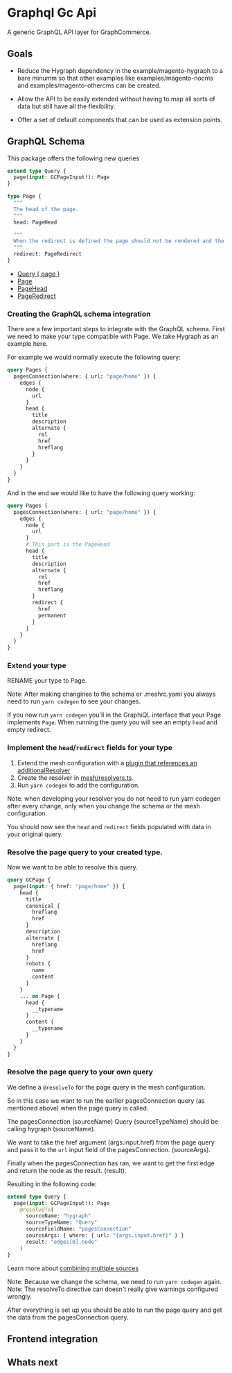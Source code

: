 # Graphql Gc Api

A generic GraphQL API layer for GraphCommerce.

## Goals

- Reduce the Hygraph dependency in the example/magento-hygraph to a bare minumm
  so that other examples like examples/magento-nocms and
  examples/magento-othercms can be created.

- Allow the API to be easily extended without having to map all sorts of data
  but still have all the flexibility.

- Offer a set of default components that can be used as extension points.

## GraphQL Schema

This package offers the following new queries

```graphql
extend type Query {
  page(input: GCPageInput!): Page
}

type Page {
  """
  The head of the page.
  """
  head: PageHead

  """
  When the redirect is defined the page should not be rendered and the user should be redirected to the specified URL.
  """
  redirect: PageRedirect
}
```

- [Query { page }](./schema/Query_page.graphqls)
- [Page](./schema/Page.graphqls)
- [PageHead](./schema/PageHead.graphqls)
- [PageRedirect](./schema/GCPageRedirect.graphqls)

### Creating the GraphQL schema integration

There are a few important steps to integrate with the GraphQL schema. First we
need to make your type compatible with Page. We take Hygraph as an example here.

For example we would normally execute the following query:

```graphql
query Pages {
  pagesConnection(where: { url: "page/home" }) {
    edges {
      node {
        url
      }
      head {
        title
        description
        alternate {
          rel
          href
          hreflang
        }
      }
    }
  }
}
```

And in the end we would like to have the following query working:

```graphql
query Pages {
  pagesConnection(where: { url: "page/home" }) {
    edges {
      node {
        url
      }
      # This part is the PageHead
      head {
        title
        description
        alternate {
          rel
          href
          hreflang
        }
        redirect {
          href
          permanent
        }
      }
    }
  }
}
```

### Extend your type

RENAME your type to Page.

Note: After making changines to the schema or .meshrc.yaml you always need to
run `yarn codegen` to see your changes.

If you now run `yarn codegen` you'll in the GraphiQL interface that your Page
implements `Page`. When running the query you will see an empty `head` and empty
redirect.

### Implement the `head`/`redirect` fields for your type

1. Extend the mesh configuration with a
   [plugin that references an additionalResolver](../hygraph-ui/plugins/meshConfigHygraph.ts)
2. Create the resolver in [mesh/resolvers.ts](../hygraph-ui/mesh/resolvers.ts).
3. Run `yarn codegen` to add the configuration.

Note: when developing your resolver you do not need to run yarn codegen after
every change, only when you change the schema or the mesh configuration.

You should now see the `head` and `redirect` fields populated with data in your
original query.

### Resolve the page query to your created type.

Now we want to be able to resolve this query.

```graphql
query GCPage {
  page(input: { href: "page/home" }) {
    head {
      title
      canonical {
        hreflang
        href
      }
      description
      alternate {
        hreflang
        href
      }
      robots {
        name
        content
      }
    }
    ... on Page {
      head {
        __typename
      }
      content {
        __typename
      }
    }
  }
}
```

### Resolve the page query to your own query

We define a `@resolveTo` for the page query in the mesh configuration.

So in this case we want to run the earlier pagesConnection query (as mentioned
above) when the page query is called.

The pagesConnection (sourceName) Query (sourceTypeName) should be calling
hygraph (sourceName).

We want to take the href argument (args.input.href) from the page query and pass
it to the `url` input field of the pagesConnection. (sourceArgs).

Finally when the pagesConnection has ran, we want to get the first edge and
return the node as the result. (result).

Resulting in the following code:

```graphql
extend type Query {
  page(input: GCPageInput!): Page
    @resolveTo(
      sourceName: "hygraph"
      sourceTypeName: "Query"
      sourceFieldName: "pagesConnection"
      sourceArgs: { where: { url: "{args.input.href}" } }
      result: "edges[0].node"
    )
}
```

Learn more about
[combining multiple sources](https://the-guild.dev/graphql/mesh/docs/getting-started/combine-multiple-sources)

Note: Because we change the schema, we need to run `yarn codegen` again. Note:
The resolveTo directive can doesn't really give warnings configured wrongly.

After everything is set up you should be able to run the page query and get the
data from the pagesConnection query.

## Frontend integration

## Whats next
